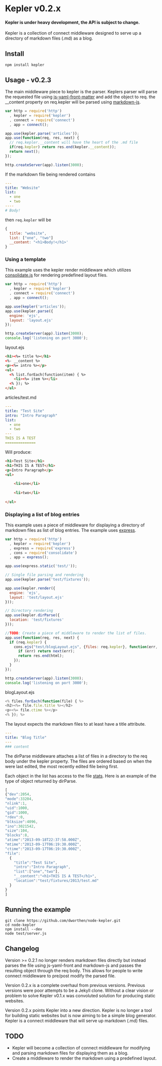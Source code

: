 # Kepler v0.2.x

#### Kepler is under heavy development, the API is subject to change.

Kepler is a collection of connect middleware designed to serve up a directory of markdown files (.md) as a blog. 

## Install

```shell
npm install kepler
```

## Usage - v0.2.3

The main middleware piece to kepler is the parser. Keplers parser will parse the requested file using [js-yaml-front-matter](https://github.com/dworthen/js-yaml-front-matter) and add the object to req. the __content property on req.kepler will be parsed using [markdown-js](https://github.com/evilstreak/markdown-js).

```javascript
var http = require('http')
  , kepler = require('kepler')
  , connect = require('connect')
  , app = connect();

app.use(kepler.parse('articles'));
app.use(function(req, res, next) {
  // req.kepler.__content will have the heart of the .md file
  if(req.kepler) return res.end(kepler.__content));
  return next();
});

http.createServer(app).listen(3000);
```

If the markdown file being rendered contains

```yaml
---
title: "Website"
list:
  - one
  - two
----
# Body!
```

then `req.kepler` will be

```javascript
{
  title: "website",
  list: ["one", "two"]
  __content: "<h1>Body!</h1>'
}
```

### Using a template

This example uses the kepler render middleware which utilizes [consolidate.js](https://github.com/visionmedia/consolidate.js) for rendering predefined layout files.

```javascript
var http = require('http')
  , kepler = require('kepler')
  , connect = require('connect')
  , app = connect();

app.use(kepler('articles'));
app.use(kepler.parse({
  engine: 'ejs',
  layout: 'layout.ejs'
});

http.createServer(app).listen(3000);
console.log('listening on port 3000');
```

layout.ejs

```html
<h1><%= title %></h1>
<%- __content %>
<p><%= intro %></p>
<ul>
  <% list.forEach(function(item) { %>
    <li><%= item %></li>
  <% }); %>
</ul>
```

articles/test.md

```yaml
---
title: "Test Site"
intro: "Intro Paragraph"
list:
  - one
  - two
---
THIS IS A TEST
==============
```

Will produce:

```html
<h1>Test Site</h1>
<h1>THIS IS A TEST</h1>
<p>Intro Paragraph</p>
<ul>
  
    <li>one</li>
  
    <li>two</li>
  
</ul>
```

### Displaying a list of blog entries

This example uses a piece of middleware for displaying a directory of markdown files as list of blog entries. The example uses [express](http://expressjs.com/).

```javascript
var http = require('http')
  , kepler = require('kepler')
  , express = require('express')
  , cons = require('consolidate')
  , app = express();

app.use(express.static('test/'));

// Single file parsing and rendering
app.use(kepler.parse('test/fixtures'));

app.use(kepler.render({
  engine: 'ejs',
  layout: 'test/layout.ejs'
}));

// Directory rendering
app.use(kepler.dirParse({
  location: 'test/fixtures'
}));

//TODO: Create a piece of middleware to render the list of files.
app.use(function(req, res, next) {
  if (req.kepler) {
    cons.ejs("test/blogLayout.ejs", {files: req.kepler}, function(err, html) {
      if (err) return next(err);
      return res.end(html);
    });
  }
});

http.createServer(app).listen(3000);
console.log('listening on port 3000');
```

blogLayout.ejs

```javascript
<% files.forEach(function(file) { %>
<h2><%= file.file.title %></h2>
<p><%= file.ctime %></p>
<% }); %>
```

The layout expects the markdown files to at least have a title attribute.

```yaml
---
title: "Blog Title"
---
### content
```

The dirParse middleware attaches a list of files in a directory to the req body under the kepler property. The files are ordered based on when the were last edited, the most recently edited file being first.

Each object in the list has access to the file [stats](http://nodejs.org/api/fs.html#fs_class_fs_stats). Here is an example of the type of object returned by dirParse.

```javascript
[
{"dev":2054,
"mode":33204,
"nlink":1,
"uid":1000,
"gid":1000,
"rdev":0,
"blksize":4096,
"ino":3021542,
"size":104,
"blocks":8,
"atime":"2013-09-18T22:37:58.000Z",
"mtime":"2013-09-17T06:19:30.000Z",
"ctime":"2013-09-17T06:19:30.000Z",
"file":
  {
    "title":"Test Site",
    "intro":"Intro Paragraph",
    "list":["one","two"],
    "__content":"<h1>THIS IS A TEST</h1>",
    "location":"test/fixtures/2013/test.md"
  }
}
]
```

## Running the example

```shell
git clone https://github.com/dworthen/node-kepler.git
cd node-kepler
npm install --dev
node test/server.js
```

## Changelog

Version >= 0.2.1 no longer renders markdown files directly but instead parses the file using js-yaml-front and markdown-js and passes the resulting object through the req body. This allows for people to write connect middleware to pre/post modify the parsed file.  

Version 0.2.x is a complete overhaul from previous versions. Previous versions were poor attempts to be a Jekyll clone. Without a clear vision or problem to solve Kepler v0.1.x was convoluted solution for producing static websites. 

Version 0.2.x points Kepler into a new direction. Kepler is no longer a tool for building static websites but is now aiming to be a simple blog generator. Kepler is a connect middleware that will serve up markdown (.md) files.

## TODO

- Kepler will become a collection of connect middleware for modifying and parsing markdown files for displaying them as a blog.
- Create a middleware to render the markdown using a predefined layout.
